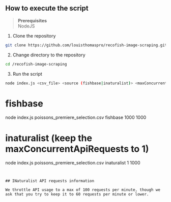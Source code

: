 ## How to execute the script

> **Prerequisites** <br>
> NodeJS


1. Clone the repository
```bash
git clone https://github.com/louisthomaspro/recofish-image-scraping.git
```
2. Change directory to the repository
```bash
cd /recofish-image-scraping
```
3. Run the script
```bash
node index.js <csv_file> <source (fishbase|inaturalist)> <maxConcurrentApiRequests> <maxConcurrentImageRequests>
```

# fishbase
node index.js poissons_premiere_selection.csv fishbase 1000 1000
# inaturalist (keep the maxConcurrentApiRequests to 1)
node index.js poissons_premiere_selection.csv inaturalist 1 1000
```


## INaturalist API requests information

We throttle API usage to a max of 100 requests per minute, though we ask that you try to keep it to 60 requests per minute or lower.